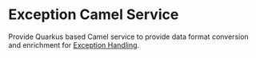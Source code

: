 # Exception Camel Service

Provide Quarkus based Camel service to provide data format conversion and enrichment for [Exception Handling](../ExceptionHandler).